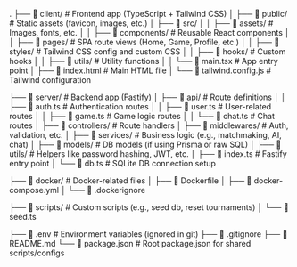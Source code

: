 .
├── 📁 client/                      # Frontend app (TypeScript + Tailwind CSS)
│   ├── 📁 public/                  # Static assets (favicon, images, etc.)
│   ├── 📁 src/
│   │   ├── 📁 assets/             # Images, fonts, etc.
│   │   ├── 📁 components/         # Reusable React components
│   │   ├── 📁 pages/              # SPA route views (Home, Game, Profile, etc.)
│   │   ├── 📁 styles/             # Tailwind CSS config and custom CSS
│   │   ├── 📁 hooks/              # Custom hooks
│   │   ├── 📁 utils/              # Utility functions
│   │   └── 📄 main.tsx           # App entry point
│   ├── 📄 index.html              # Main HTML file
│   └── 📄 tailwind.config.js      # Tailwind configuration

├── 📁 server/                     # Backend app (Fastify)
│   ├── 📁 api/                    # Route definitions
│   │   ├── 📄 auth.ts            # Authentication routes
│   │   ├── 📄 user.ts            # User-related routes
│   │   ├── 📄 game.ts            # Game logic routes
│   │   └── 📄 chat.ts            # Chat routes
│   ├── 📁 controllers/           # Route handlers
│   ├── 📁 middlewares/          # Auth, validation, etc.
│   ├── 📁 services/             # Business logic (e.g., matchmaking, AI, chat)
│   ├── 📁 models/               # DB models (if using Prisma or raw SQL)
│   ├── 📁 utils/                # Helpers like password hashing, JWT, etc.
│   ├── 📄 index.ts              # Fastify entry point
│   └── 📄 db.ts                 # SQLite DB connection setup

├── 📁 docker/                    # Docker-related files
│   ├── 📄 Dockerfile
│   ├── 📄 docker-compose.yml
│   └── 📄 .dockerignore

├── 📁 scripts/                   # Custom scripts (e.g., seed db, reset tournaments)
│   └── 📄 seed.ts

├── 📄 .env                       # Environment variables (ignored in git)
├── 📄 .gitignore
├── 📄 README.md
└── 📄 package.json               # Root package.json for shared scripts/configs
